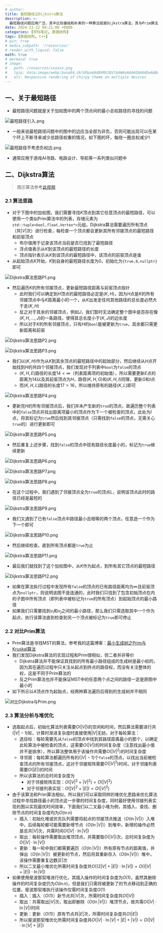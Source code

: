 ```yaml
---
# author:
title: 最短路径之Dijkstra算法
description: >-
  最短路径问题应用广泛，其中比较基础和朴素的一种算法就是Dijkstra算法，其与Prim算法形似但有本质的不同
date: 2024-11-22 00:21:00 +0800
categories: [学科笔记, 数据结构]
tags: [数据结构, C++]
# pin: true
# media_subpath: '/resources/'
# render_with_liquid: false
math: true
# mermaid: true
# image:
#   path: /resources/xxxxxx.png
#   lqip: data:image/webp;base64,UklGRpoAAABXRUJQVlA4WAoAAAAQAAAADwAABwAAQUxQSDIAAAARL0AmbZurmr57yyIiqE8oiG0bejIYEQTgqiDA9vqnsUSI6H+oAERp2HZ65qP/VIAWAFZQOCBCAAAA8AEAnQEqEAAIAAVAfCWkAALp8sF8rgRgAP7o9FDvMCkMde9PK7euH5M1m6VWoDXf2FkP3BqV0ZYbO6NA/VFIAAAA
#   alt: Responsive rendering of Chirpy theme on multiple devices
---
```


## 一、关于最短路径
- 最短路径问题就是关于加权图中的两个顶点间的最小总权路径的寻找的问题

![最短路径引入.png](/resources/数据结构/最短路径引入.png)

- 一般来说最短路径问题中的图中的边应当全部为非负，否则可能出现可以在某个环上不断寻来减少总路径权重的情况，如下图的环，每绕一圈总权减少$1$

![最短路径不考虑负权边.png](/resources/数据结构/最短路径不考虑负权边.png)

- 通常应用于游戏AI寻路、电路设计、导航等一系列类似问题中

## 二、Dijkstra算法

>图示算法参考[此视频](https://www.bilibili.com/video/BV1QESyYGE55/?share_source=copy_web&vd_source=5ef86699cafaaf10c5dc362759c73a7d)

### 2.1 算法思路
- 对于下图中的加权图，我们需要寻找$K$顶点到其它任意顶点的最短路径，可以使用一个类似Prim算法中的列表，存储元素为`std::tuple<bool,float,Vertex*>`元组，Dijkstra算法需要遍历所有顶点（共$|V|$次）进行检查，每检查一个顶点都会更新其所有邻接顶点的最短路径和前驱顶点
	- 布尔值用于记录该顶点当前是否已找到了最短路径
	- 浮点值表示从$K$到该顶点的最短路径的长度
	- 顶点指针表示从$K$到该顶点的最短路径中，该顶点的前驱顶点是谁
- 从起始顶点$K$开始，$K$到自身的最短路径长度为$0$，初始化为`{true,0,nullptr}`即可

![Dijkstra算法思路P1.png](/resources/数据结构/Dijkstra算法思路P1.png)

- 然后遍历$K$的所有邻接顶点，更新最短路径距离与前驱顶点指针
	- 此时我们可以确定到$H$顶点的最短路径必定是$(K,H)$，因为$H$点是$K$的所有邻接顶点中与$K$距离最小的一个，从$K$出发走任何其他路径的总长度必然大于走$(K,H)$
	- 反之对于其余的邻接顶点，例如$J$，我们暂时无法确定整个图中是否存在像$(K,H,...,J)$的一条路径，使得其总长度小于$(K,J)$的边长度
	- 所以对于$K$的所有邻接顶点，只有$H$的`bool`能被更新为`true`，其余都只需更新距离和前驱

![Dijkstra算法思路P2.png](/resources/数据结构/Dijkstra算法思路P2.png)

![Dijkstra算法思路P3.png](/resources/数据结构/Dijkstra算法思路P3.png)

- 我们以$(K,H)$作为从$K$到其余顶点的最短路径中的起始部分，然后继续从$H$点开始找到$H$的共四个邻接顶点，我们发现对于列表中`bool`为`false`的顶点
	- $(K,H,E)$路径的长度$14<\infty$（列表距离项的初始值），所以需要更新$E$点的距离为$14$以及其前驱顶点为$H$，路径$(K,H,G)$和$(K,H,I)$同理，更新$G$和$I$点
	- 而$(K,H,L)$路径的长度$17>16$，所以维持原有的路径$(K,L)$即可

![Dijkstra算法思路P4.png](/resources/数据结构/Dijkstra算法思路P4.png)

- 更新完$H$的所有邻接顶点后，我们并未产生新的`true`的顶点，故遍历整个列表中的`false`顶点并找出距离项最小的顶点作为下一个被检查的顶点，此处为$I$点，将其标记为`true`然后找到其邻接顶点（只需找到`false`的顶点，无需关心`true`的）进行更新即可

![Dijkstra算法思路P5.png](/resources/数据结构/Dijkstra算法思路P5.png)

- 然后重复上述步骤，找到`false`的顶点中现有路径长度最小的，标记为`true`继续更新

![Dijkstra算法思路P6.png](/resources/数据结构/Dijkstra算法思路P6.png)

![Dijkstra算法思路P7.png](/resources/数据结构/Dijkstra算法思路P7.png)

![Dijkstra算法思路P8.png](/resources/数据结构/Dijkstra算法思路P8.png)

- 在这个过程中，我们遇到了邻接顶点全为`true`的顶点$L$，说明该顶点此时的路径已经是最短的

![Dijkstra算法思路P9.png](/resources/数据结构/Dijkstra算法思路P9.png)

- 我们又遇到了已有`false`顶点中路径最小且相等的两个顶点，任意选一个作为下一个即可

![Dijkstra算法思路P10.png](/resources/数据结构/Dijkstra算法思路P10.png)

- 然后继续检查，直到所有顶点都是`true`为止

![Dijkstra算法思路P11.png](/resources/数据结构/Dijkstra算法思路P11.png)

- 最后我们就找到了这个加权图中，从$K$作为起点，到所有其它顶点的最短路径

![Dijkstra算法思路P12.png](/resources/数据结构/Dijkstra算法思路P12.png)

- 如果在算法执行过程中发现所有`false`的顶点的已有路径距离均为$\infty$且前驱顶点为`nullptr`，则说明该图不是连通的，此时我们只找到了包含初始顶点在内的子图中所有顶点（即列表中被标记为`true`的所有顶点）到起始顶点的最小路径
- 如果我们只需要找到$v_i$和$v_j$之间的最小路径，那么我们只需选取其中一个作为起点，执行该算法直到检查到另一个顶点被标记为`true`即可停止

### 2.2 对比Prim算法
- Prim算法是寻找MST的算法，参考我的这篇博客：[最小生成树之Prim与Kruskal算法](https://whythz.github.io/%E6%9C%80%E5%B0%8F%E7%94%9F%E6%88%90%E6%A0%91%E4%B9%8BPrim%E4%B8%8EKruskal%E7%AE%97%E6%B3%95/)
- 我们发现Dijkstra算法的实现过程和Prim很相似，但二者并非等价
	- Dijkstra算法并不能保证其找到的所有最小路径组成的生成树是最小权的，因为其在遍历过程中只关注从起点到终点的路径权，而没有关注整体的权，这是不同于Prim算法的
	- 反之Prim算法也并不能保证MST中的任意两个点之间的路径一定是原图中最小的
- 如下所示以$A$顶点作为起始点，经两种算法遍历后得到的生成树并不相同

![对比Dijkstra与Prim.png](/resources/数据结构/对比Dijkstra与Prim.png)

### 2.3 算法分析与堆优化
- 选取起点后，初始化算法列表需要$O(|V|)$的空间和时间，然后算法需要进行共$(|V|-1)$轮，计算时渐进复杂度时直接使用$|V|$无妨，对于每轮算法：
	- 选目标：每轮需要先从`false`的顶点中找到其路径距离最小的那个，以确定此轮算法中被检查的顶点，这需要$O(|V|)$的时间复杂度（注意找出最小值并不是排序），所以算法整体用于该操作共需要$O(|V|^2)$的时间复杂度
	- 寻邻居：每轮算法都遍历所有的$(|V|-1)$个`false`的顶点，以找出当前被检查顶点的所有邻接顶点，这对于邻接矩阵需要$O(|V|^2)$时间，对于邻接列表需要$O(|E|)$的时间
	- 所以该算法的总时间复杂度为
		- 对于邻接矩阵实现：$O(|V|^2+|V|^2)=O(|V|^2)$
		- 对于邻接列表实现：$O(|V|^2+|E|)=O(|V|^2)$
- 由于该算法和Prim算法相似，所以我们可以采取同样的堆优化思路来优化算法过程中寻找路径最小的顶点这一步骤的时间复杂度，同时最好使用邻接列表实现的图以实现最优时间效率，下面我们以二叉最小堆为例，其插入、查找、删除节点的时间复杂度均为$O(\ln{n})$
	- 插入：初始化堆或优先队列需要将起点的邻接顶点推送（$O(\ln{|V|})$）入堆中，后续每轮都可能需要新增节点（$O(\ln{|V|})$）到堆中，新增的操作必然是总共$|V|$次，共需时间$O(|V|\cdot\ln{|V|})$
	- 取出：每轮操作需要取出堆顶顶点，共需要取$O(|V|)$次，总时间复杂度为$O(|V|\cdot\ln{|V|})$
	- 更新：每一轮中我们都需要遍历（$O(\ln{|V|})$）所有原有节点的距离值，并弹出（$O(\ln{|V|})$）被更新的节点，然后将其重新存入（$O(\ln{|V|})$）堆中，该操作需要重复边数$|E|$次
	- 所以二叉最小堆优化所需时间复杂度共$O((2|V|+|E|)\cdot\ln{|V|})=O((|V|+|E|)\cdot\ln{|V|})$
- 如果使用斐波那契堆进行优化，其插入操作的时间复杂度为$O(1)$，虽然其删除操作的时间复杂度仍为$O(\ln{n})$，但是我们只需将被更新了的节点移动到正确的位置，斐波那契堆执行该操作仅需时间复杂度$O(1)$
	- 插入：插入（$O(1)$）新节点共$|V|$次，所需时间复杂度共$O(|V|)$
	- 取出：共需取出$|V|$次，取出即删除（$O(\ln{|V|})$）堆顶节点，故共需$O(|V|\cdot\ln{|V|})$时间
	- 更新：更新（$O(1)$）原有节点共$|E|$次，所需时间复杂度共$O(|E|)$
	- 所以斐波那契堆优化所需时间复杂度共$O(|V|\cdot\ln{|V|}+|E|+|V|)=O(|V|\cdot\ln{|V|}+|E|)$